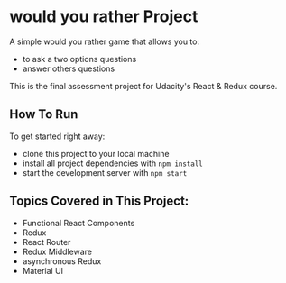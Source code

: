 # would you rather Project
A simple would you rather game that allows you to:
* to ask a two options questions
* answer others questions

This is the final assessment project for Udacity's React & Redux course. 
## How To Run

To get started right away:

* clone this project to your local machine
* install all project dependencies with `npm install`
* start the development server with `npm start`

## Topics Covered in This Project:

* Functional React Components
* Redux
* React Router
* Redux Middleware
* asynchronous Redux
* Material UI
